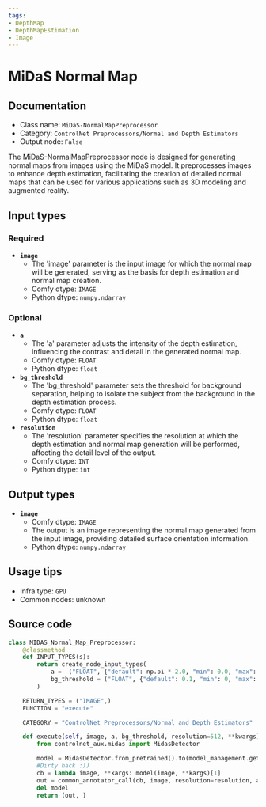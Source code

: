 ```yaml
---
tags:
- DepthMap
- DepthMapEstimation
- Image
---
```


# MiDaS Normal Map
## Documentation
- Class name: `MiDaS-NormalMapPreprocessor`
- Category: `ControlNet Preprocessors/Normal and Depth Estimators`
- Output node: `False`

The MiDaS-NormalMapPreprocessor node is designed for generating normal maps from images using the MiDaS model. It preprocesses images to enhance depth estimation, facilitating the creation of detailed normal maps that can be used for various applications such as 3D modeling and augmented reality.
## Input types
### Required
- **`image`**
    - The 'image' parameter is the input image for which the normal map will be generated, serving as the basis for depth estimation and normal map creation.
    - Comfy dtype: `IMAGE`
    - Python dtype: `numpy.ndarray`
### Optional
- **`a`**
    - The 'a' parameter adjusts the intensity of the depth estimation, influencing the contrast and detail in the generated normal map.
    - Comfy dtype: `FLOAT`
    - Python dtype: `float`
- **`bg_threshold`**
    - The 'bg_threshold' parameter sets the threshold for background separation, helping to isolate the subject from the background in the depth estimation process.
    - Comfy dtype: `FLOAT`
    - Python dtype: `float`
- **`resolution`**
    - The 'resolution' parameter specifies the resolution at which the depth estimation and normal map generation will be performed, affecting the detail level of the output.
    - Comfy dtype: `INT`
    - Python dtype: `int`
## Output types
- **`image`**
    - Comfy dtype: `IMAGE`
    - The output is an image representing the normal map generated from the input image, providing detailed surface orientation information.
    - Python dtype: `numpy.ndarray`
## Usage tips
- Infra type: `GPU`
- Common nodes: unknown


## Source code
```python
class MIDAS_Normal_Map_Preprocessor:
    @classmethod
    def INPUT_TYPES(s):
        return create_node_input_types(
            a =  ("FLOAT", {"default": np.pi * 2.0, "min": 0.0, "max": np.pi * 5.0, "step": 0.05}),
            bg_threshold = ("FLOAT", {"default": 0.1, "min": 0, "max": 1, "step": 0.05})
        )

    RETURN_TYPES = ("IMAGE",)
    FUNCTION = "execute"

    CATEGORY = "ControlNet Preprocessors/Normal and Depth Estimators"

    def execute(self, image, a, bg_threshold, resolution=512, **kwargs):
        from controlnet_aux.midas import MidasDetector

        model = MidasDetector.from_pretrained().to(model_management.get_torch_device())
        #Dirty hack :))
        cb = lambda image, **kargs: model(image, **kargs)[1]
        out = common_annotator_call(cb, image, resolution=resolution, a=a, bg_th=bg_threshold, depth_and_normal=True)
        del model
        return (out, )

```
